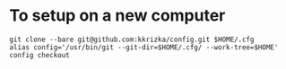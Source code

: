 # To setup on a new computer
```
git clone --bare git@github.com:kkrizka/config.git $HOME/.cfg
alias config='/usr/bin/git --git-dir=$HOME/.cfg/ --work-tree=$HOME'
config checkout
```
